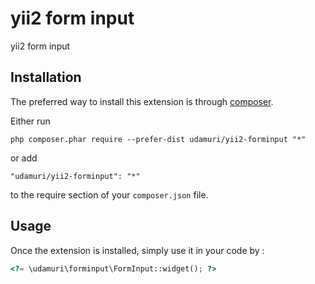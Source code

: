 yii2 form input
===============
yii2 form input

Installation
------------

The preferred way to install this extension is through [composer](http://getcomposer.org/download/).

Either run

```
php composer.phar require --prefer-dist udamuri/yii2-forminput "*"
```

or add

```
"udamuri/yii2-forminput": "*"
```

to the require section of your `composer.json` file.


Usage
-----

Once the extension is installed, simply use it in your code by  :

```php
<?= \udamuri\forminput\FormInput::widget(); ?>
```